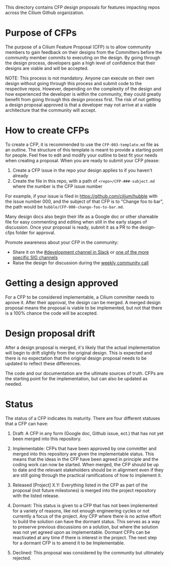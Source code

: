 This directory contains CFP design proposals for features impacting repos across the
Cilium Github organization.

# Purpose of CFPs

The purpose of a Cilium Feature Proposal (CFP) is to allow community members to gain feedback
on their designs from the Committers before the community member commits to
executing on the design. By going through the design process, developers gain a
high level of confidence that their designs are viable and will be
accepted.

NOTE: This process is not mandatory. Anyone can execute on their own design
without going through this process and submit code to the respective repos.
However, depending on the complexity of the design and how experienced the
developer is within the community, they could greatly benefit from going through
this design process first. The risk of not getting a design proposal approved
is that a developer may not arrive at a viable architecture that the community will
accept.

# How to create CFPs

To create a CFP, it is recommended to use the `CFP-003-template.md`
file as an outline. The structure of this template is meant to provide a starting
point for people. Feel free to edit and modify your outline to best fit your
needs when creating a proposal. When you are ready to submit your CFP please:

1. Create a CFP issue in the repo your design applies to if you haven't already
2. Create the file in this repo, with a path of `<repo>/CFP-###-subject.md` where the number is the CFP issue number

For example, if your issue is filed in https://github.com/cilium/hubble with
the issue number 000, and the subject of that CFP is to "Change foo to bar",
the path would be `hubble/CFP-000-change-foo-to-bar.md`.

Many design docs also begin their life as a Google doc or other shareable
file for easy commenting and editing when still in the early stages of discussion.
Once your proposal is ready, submit it as a PR to the design-cfps folder for approval.

Promote awareness about your CFP in the community:

- Share it on the [#development channel in Slack](https://cilium.slack.com/archives/C2B917YHE) or [one of the more specific SIG channels](https://docs.cilium.io/en/v1.13/community/community/#id1)
- Raise the design for discussion during the [weekly community call](https://docs.cilium.io/en/v1.13/community/community/#id1)

# Getting a design approved

For a CFP to be considered implementable, a Cilium committer needs to aprove it.
After their approval, the design can be merged. A merged design proposal 
means the proposal is viable to be implemented, but not that there is a
100% chance the code will be accepted.

# Design proposal drift

After a design proposal is merged, it's likely that the actual implementation
will begin to drift slightly from the original design. This is expected and
there is no expectation that the original design proposal needs to be updated
to reflect these differences.

The code and our documentation are the ultimate sources of truth. CFPs are
the starting point for the implementation, but can also be updated as needed.

# Status

The status of a CFP indicates its maturity. There are four different statuses
that a CFP can have:

1. Draft: A CFP in any form (Google doc, Github issue, ect.) that has not yet
been merged into this repository.

2. Implementable: CFPs that have been approved by one committer and merged into
this repository are given the implementable status. This means that the ideas in the CFP
have been agreed in principle and the coding work can now be started. When merged,
the CFP should be up to date and the relevant stakeholders should be in alignment
even if they are still going through the practical ramifications of how to implement it.

3. Released [Project] X.Y: Everything listed in the CFP as part of the proposal (not future milestones) is merged into the project repository with the listed release.

4. Dormant: This status is given to a CFP that has not been
implemented for a variety of reasons, like not enough engineering cycles or not
currently a focus of the project. Any CFP where there is no active effort to
build the solution can have the dormant status. This serves as a way to preserve
previous discussions on a solution, but where the solution was not yet agreed
upon as implementable. Dormant CFPs can be reactivated
at any time if there is interest in the project. The next step for a dormant CFP is to amend it to be Implementable.

5. Declined: This proposal was considered by the community but ultimately rejected.
